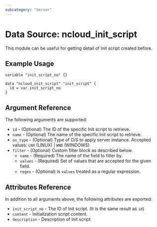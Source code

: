 ```yaml
---
subcategory: "Server"
---
```



# Data Source: ncloud_init_script

This module can be useful for getting detail of Init script created before.

## Example Usage

```hcl
variable "init_script_no" {}

data "ncloud_init_script" "init_script" {
  id = var.init_script_no
}
```

## Argument Reference

The following arguments are supported:

* `id` - (Optional) The ID of the specific Init script to retrieve. 
* `name` - (Optional) The name of the specific Init script to retrieve. 
* `os_type` - (Optional) Type of O/S to apply server instance. Accepted values: `LNX` (LINUX) | `WND` (WINDOWS)
* `filter` - (Optional) Custom filter block as described below.
  * `name` - (Required) The name of the field to filter by.
  * `values` - (Required) Set of values that are accepted for the given field.
  * `regex` - (Optional) is `values` treated as a regular expression.
  
## Attributes Reference

In addition to all arguments above, the following attributes are exported:

* `init_script_no` - The ID of Init script. (It is the same result as `id`)
* `content` - Initialization script content.
* `description` - Description of Init script